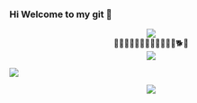### Hi Welcome to my git 👋

<div align="center"> <img src="https://github-readme-stats.vercel.app/api/top-langs/?username=STEPHENSXZ&hide_title=true&hide_border=true&layout=compact&langs_count=6&text_color=000&icon_color=fff&bg_color=0,52fa5a,4dfcff,c64dff&theme=graywhite" /> </div>
<div align="center"> 🙈🙉🙊💥💫💦💨🐵🐒🦍🦧🐶🐕🦮</div>

<div align="center"> <img src="https://github-readme-streak-stats.herokuapp.com/?user=STEPHENSXZ" /> </div>


![](https://img.shields.io/badge/python-3.9-orange)
<div align="center"> <img src="https://stats.justsong.cn/api/csdn?id=qq_41735564"> </div>

<!--
**STEPHENSXZ/STEPHENSXZ** is a ✨ _special_ ✨ repository because its `README.md` (this file) appears on your GitHub profile.

Here are some ideas to get you started:

- 🔭 I’m currently working on ...
- 🌱 I’m currently learning ...
- 👯 I’m looking to collaborate on ...
- 🤔 I’m looking for help with ...
- 💬 Ask me about ...
- 📫 How to reach me: ...
- 😄 Pronouns: ...
- ⚡ Fun fact: ...
-->

